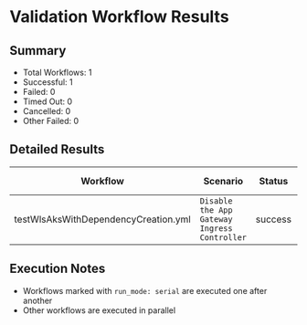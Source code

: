 # Validation Workflow Results

## Summary
- Total Workflows: 1
- Successful: 1
- Failed: 0
- Timed Out: 0
- Cancelled: 0
- Other Failed: 0

## Detailed Results

| Workflow | Scenario | Status | Duration | Run URL |
|----------|----------|---------|-----------|----------|
| testWlsAksWithDependencyCreation.yml | `Disable the App Gateway Ingress Controller` | success | 0h:54m:11s | [View Run](https://github.com/azure-javaee/weblogic-azure/actions/runs/16715667646) |


## Execution Notes
- Workflows marked with `run_mode: serial` are executed one after another
- Other workflows are executed in parallel
